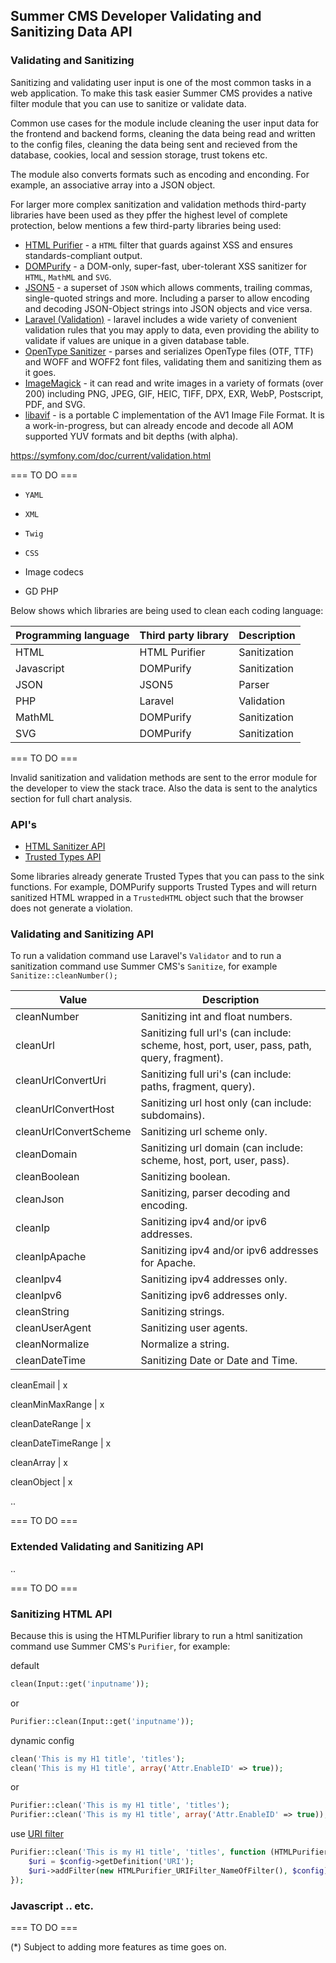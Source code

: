 ## Summer CMS Developer Validating and Sanitizing Data API

### Validating and Sanitizing

Sanitizing and validating user input is one of the most common tasks in a web application. To make this task easier Summer CMS provides a native filter module that you can use to sanitize or validate data.

Common use cases for the module include cleaning the user input data for the frontend and backend forms, cleaning the data being read and written to the config files, cleaning the data being sent and recieved from the database, cookies, local and session storage, trust tokens etc.

The module also converts formats such as encoding and enconding. For example, an associative array into a JSON object.

For larger more complex sanitization and validation methods third-party libraries have been used as they pffer the highest level of complete protection, below mentions a few third-party libraries being used:

 - [HTML Purifier](http://htmlpurifier.org/) - a `HTML` filter that guards against XSS and ensures standards-compliant output.
 - [DOMPurify](https://github.com/cure53/DOMPurify) - a DOM-only, super-fast, uber-tolerant XSS sanitizer for `HTML`, `MathML` and `SVG`.
 - [JSON5](https://github.com/json5/json5) - a superset of `JSON` which allows comments, trailing commas, single-quoted strings and more. Including a parser to allow encoding and decoding JSON-Object strings into JSON objects and vice versa.
- [Laravel (Validation)](https://laravel.com/docs/master/validation) - laravel includes a wide variety of convenient validation rules that you may apply to data, even providing the ability to validate if values are unique in a given database table.
- [OpenType Sanitizer](https://github.com/khaledhosny/ots) - parses and serializes OpenType files (OTF, TTF) and WOFF and WOFF2 font files, validating them and sanitizing them as it goes.
- [ImageMagick](https://github.com/ImageMagick/ImageMagick) - it can read and write images in a variety of formats (over 200) including PNG, JPEG, GIF, HEIC, TIFF, DPX, EXR, WebP, Postscript, PDF, and SVG.
- [libavif](https://github.com/AOMediaCodec/libavif) - is a portable C implementation of the AV1 Image File Format. It is a work-in-progress, but can already encode and decode all AOM supported YUV formats and bit depths (with alpha).

https://symfony.com/doc/current/validation.html

=== TO DO ===

- `YAML`
- `XML`
- `Twig`
- `CSS`

- Image codecs
- GD PHP

Below shows which libraries are being used to clean each coding language:

Programming language | Third party library | Description
---|---|---
HTML | HTML Purifier | Sanitization
Javascript | DOMPurify | Sanitization
JSON | JSON5 | Parser
PHP | Laravel | Validation
MathML | DOMPurify | Sanitization
SVG | DOMPurify | Sanitization



=== TO DO ===

Invalid sanitization and validation methods are sent to the error module for the developer to view the stack trace. Also the data is sent to the analytics section for full chart analysis.

### API's

- [HTML Sanitizer API](https://wicg.github.io/sanitizer-api/)
- [Trusted Types API](https://w3c.github.io/webappsec-trusted-types/dist/spec/)

Some libraries already generate Trusted Types that you can pass to the sink functions. For example, DOMPurify supports Trusted Types and will return sanitized HTML wrapped in a `TrustedHTML` object such that the browser does not generate a violation.

### Validating and Sanitizing API

To run a validation command use Laravel's `Validator` and to run a sanitization command use Summer CMS's `Sanitize`, for example `Sanitize::cleanNumber();`

Value | Description
---|---
cleanNumber | Sanitizing int and float numbers.
cleanUrl | Sanitizing full url's (can include: scheme, host, port, user, pass, path, query, fragment).
cleanUrlConvertUri | Sanitizing full uri's (can include: paths, fragment, query).
cleanUrlConvertHost | Sanitizing url host only (can include: subdomains).
cleanUrlConvertScheme | Sanitizing url scheme only.
cleanDomain | Sanitizing url domain (can include: scheme, host, port, user, pass).
cleanBoolean | Sanitizing boolean.
cleanJson | Sanitizing, parser decoding and encoding.
cleanIp | Sanitizing ipv4 and/or ipv6 addresses.
cleanIpApache | Sanitizing ipv4 and/or ipv6 addresses for Apache.
cleanIpv4 | Sanitizing ipv4 addresses only.
cleanIpv6 | Sanitizing ipv6 addresses only.
cleanString | Sanitizing strings.
cleanUserAgent | Sanitizing user agents.
cleanNormalize | Normalize a string.
cleanDateTime | Sanitizing Date or Date and Time.



cleanEmail | x

cleanMinMaxRange | x

cleanDateRange | x

cleanDateTimeRange | x

cleanArray | x

cleanObject | x


..

=== TO DO ===

### Extended Validating and Sanitizing API

..

=== TO DO ===

### Sanitizing HTML API

Because this is using the HTMLPurifier library to run a html sanitization command use Summer CMS's `Purifier`, for example:

default
```php
clean(Input::get('inputname'));
```
or

```php
Purifier::clean(Input::get('inputname'));
```

dynamic config
```php
clean('This is my H1 title', 'titles');
clean('This is my H1 title', array('Attr.EnableID' => true));
```
or

```php
Purifier::clean('This is my H1 title', 'titles');
Purifier::clean('This is my H1 title', array('Attr.EnableID' => true));
```

use [URI filter](http://htmlpurifier.org/docs/enduser-uri-filter.html)

```php
Purifier::clean('This is my H1 title', 'titles', function (HTMLPurifier_Config $config) {
    $uri = $config->getDefinition('URI');
    $uri->addFilter(new HTMLPurifier_URIFilter_NameOfFilter(), $config);
});
```

### Javascript .. etc.

=== TO DO ===

(*) Subject to adding more features as time goes on.
